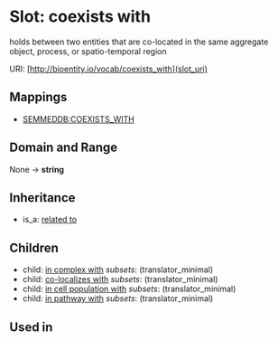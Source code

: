 # Slot: coexists with


holds between two entities that are co-located in the same aggregate object, process, or spatio-temporal region

URI: [http://bioentity.io/vocab/coexists_with](slot_uri)
## Mappings

 * [SEMMEDDB:COEXISTS_WITH](http://purl.obolibrary.org/obo/SEMMEDDB_COEXISTS_WITH)
## Domain and Range

None -> **string**
## Inheritance

 *  is_a: [related to](related_to.md)
## Children

 *  child: [in complex with](in_complex_with.md) *subsets*: (translator_minimal)
 *  child: [co-localizes with](co-localizes_with.md) *subsets*: (translator_minimal)
 *  child: [in cell population with](in_cell_population_with.md) *subsets*: (translator_minimal)
 *  child: [in pathway with](in_pathway_with.md) *subsets*: (translator_minimal)
## Used in

